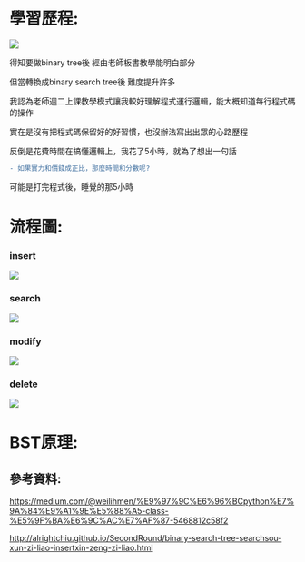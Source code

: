 # 學習歷程:

![](https://algorithmsandme.com/wp-content/uploads/2018/05/mirror-binary-search-tree.png)

得知要做binary tree後 經由老師板書教學能明白部分

但當轉換成binary search tree後 難度提升許多 

我認為老師週二上課教學模式讓我較好理解程式運行邏輯，能大概知道每行程式碼的操作

實在是沒有把程式碼保留好的好習慣，也沒辦法寫出出眾的心路歷程

反倒是花費時間在搞懂邏輯上，我花了5小時，就為了想出一句話

```diff
- 如果實力和價錢成正比，那麼時間和分數呢? 
```

可能是打完程式後，睡覺的那5小時

# 流程圖:

### insert

![](https://github.com/linseanwin/learning-note/blob/master/images/S__57090050.jpg)

### search

![](https://github.com/linseanwin/learning-note/blob/master/images/S__57090052.jpg)

### modify

![](https://github.com/linseanwin/learning-note/blob/master/images/S__57090053.jpg)

### delete

![](https://github.com/linseanwin/learning-note/blob/master/images/S__57090054.jpg)

# BST原理:

## 參考資料:

https://medium.com/@weilihmen/%E9%97%9C%E6%96%BCpython%E7%9A%84%E9%A1%9E%E5%88%A5-class-%E5%9F%BA%E6%9C%AC%E7%AF%87-5468812c58f2

http://alrightchiu.github.io/SecondRound/binary-search-tree-searchsou-xun-zi-liao-insertxin-zeng-zi-liao.html
